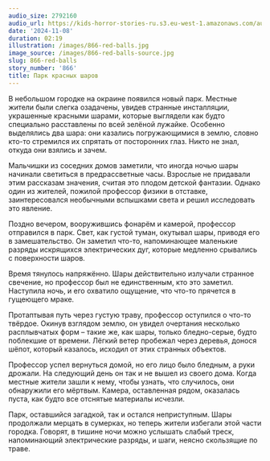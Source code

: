 ```yaml
---
audio_size: 2792160
audio_url: https://kids-horror-stories-ru.s3.eu-west-1.amazonaws.com/audio/866-red-balls.mp3
date: '2024-11-08'
duration: 02:19
illustration: /images/866-red-balls.jpg
image_source: /images/866-red-balls-source.jpg
slug: 866-red-balls
story_number: '866'
title: Парк красных шаров
---
```


В небольшом городке на окраине появился новый парк. Местные жители были слегка озадачены, увидев странные инсталляции, украшенные красными шарами, которые выглядели как будто специально расставлены по всей зелёной лужайке. Особенно выделялись два шара: они казались погружающимися в землю, словно кто-то стремился их спрятать от посторонних глаз. Никто не знал, откуда они взялись и зачем.

Мальчишки из соседних домов заметили, что иногда ночью шары начинали светиться в предрассветные часы. Взрослые не придавали этим рассказам значения, считая это плодом детской фантазии. Однако один из жителей, пожилой профессор физики в отставке, заинтересовался необычными вспышками света и решил исследовать это явление.

Поздно вечером, вооружившись фонарём и камерой, профессор отправился в парк. Свет, как густой туман, окутывал шары, приводя его в замешательство. Он заметил что-то, напоминающее маленькие разряды искрящихся электрических дуг, которые медленно срывались с поверхности шаров.

Время тянулось напряжённо. Шары действительно излучали странное свечение, но профессор был не единственным, кто это заметил. Наступила ночь, и его охватило ощущение, что что-то прячется в гущеющего мраке.

Протаптывая путь через густую траву, профессор оступился о что-то твёрдое. Окинув взглядом землю, он увидел очертания несколько расплывчатых форм – такие же, как шары, только бледно-серые, будто поблекшие от времени. Лёгкий ветер пробежал через деревья, донося шёпот, который казалось, исходил от этих странных объектов.

Профессор успел вернуться домой, но его лицо было бледным, а руки дрожали. На следующий день он так и не вышел из своего дома. Когда местные жители зашли к нему, чтобы узнать, что случилось, они обнаружили его мёртвым. Камера, оставленная рядом, оказалась пуста, как будто все отснятые материалы исчезли.

Парк, оставшийся загадкой, так и остался неприступным. Шары продолжали мерцать в сумерках, но теперь жители избегали этой части городка. Говорят, в тишине ночи можно услышать слабый треск, напоминающий электрические разряды, и шаги, неясно скользящие по траве.